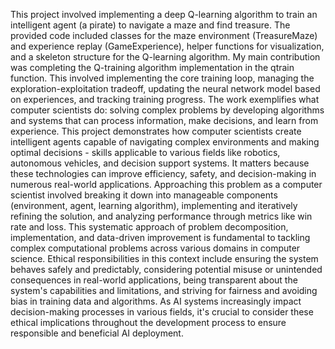 This project involved implementing a deep Q-learning algorithm to train an intelligent agent (a pirate) to navigate a maze and find treasure. The provided code included classes for the maze environment (TreasureMaze) and experience replay (GameExperience), helper functions for visualization, and a skeleton structure for the Q-learning algorithm. My main contribution was completing the Q-training algorithm implementation in the qtrain function. This involved implementing the core training loop, managing the exploration-exploitation tradeoff, updating the neural network model based on experiences, and tracking training progress.
The work exemplifies what computer scientists do: solving complex problems by developing algorithms and systems that can process information, make decisions, and learn from experience. This project demonstrates how computer scientists create intelligent agents capable of navigating complex environments and making optimal decisions - skills applicable to various fields like robotics, autonomous vehicles, and decision support systems. It matters because these technologies can improve efficiency, safety, and decision-making in numerous real-world applications.
Approaching this problem as a computer scientist involved breaking it down into manageable components (environment, agent, learning algorithm), implementing and iteratively refining the solution, and analyzing performance through metrics like win rate and loss. This systematic approach of problem decomposition, implementation, and data-driven improvement is fundamental to tackling complex computational problems across various domains in computer science.
Ethical responsibilities in this context include ensuring the system behaves safely and predictably, considering potential misuse or unintended consequences in real-world applications, being transparent about the system's capabilities and limitations, and striving for fairness and avoiding bias in training data and algorithms. As AI systems increasingly impact decision-making processes in various fields, it's crucial to consider these ethical implications throughout the development process to ensure responsible and beneficial AI deployment.
